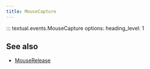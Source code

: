 ```yaml
---
title: MouseCapture
---
```


::: textual.events.MouseCapture
    options:
      heading_level: 1

## See also

- [MouseRelease](mouse_release.md)
